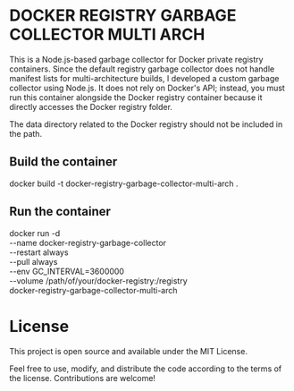 # DOCKER REGISTRY GARBAGE COLLECTOR MULTI ARCH
This is a Node.js-based garbage collector for Docker private registry containers. Since the default registry garbage collector does not handle manifest lists for multi-architecture builds, I developed a custom garbage collector using Node.js. It does not rely on Docker's API; instead, you must run this container alongside the Docker registry container because it directly accesses the Docker registry folder.

The data directory related to the Docker registry should not be included in the path.

## Build the container
docker build -t docker-registry-garbage-collector-multi-arch .

## Run the container
docker run -d \
  --name docker-registry-garbage-collector \
  --restart always \
  --pull always \
  --env GC_INTERVAL=3600000 \
  --volume /path/of/your/docker-registry:/registry \
  docker-registry-garbage-collector-multi-arch

# License
This project is open source and available under the MIT License.

Feel free to use, modify, and distribute the code according to the terms of the license. Contributions are welcome!